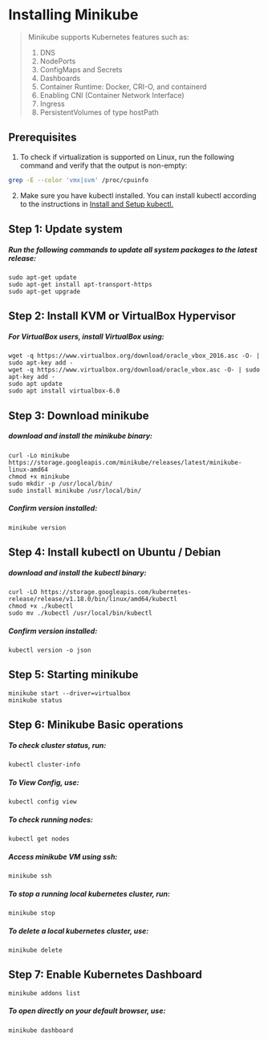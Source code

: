 # Installing Minikube
> Minikube supports Kubernetes features such as:
> 1. DNS
> 2. NodePorts
> 3. ConfigMaps and Secrets
> 4. Dashboards
> 5. Container Runtime: Docker, CRI-O, and containerd
> 6. Enabling CNI (Container Network Interface)
> 7. Ingress
> 8. PersistentVolumes of type hostPath


## Prerequisites
1. To check if virtualization is supported on Linux, run the following command and verify that the output is non-empty:
```bash
grep -E --color 'vmx|svm' /proc/cpuinfo
```
2. Make sure you have kubectl installed. You can install kubectl according to the instructions in [Install and Setup kubectl.](https://github.com/genral73/k8s-cli#install-setup-and-overview-kubectl)
	<br/>
	
## Step 1: Update system
##### Run the following commands to update all system packages to the latest release:
```shell
sudo apt-get update
sudo apt-get install apt-transport-https
sudo apt-get upgrade
```

## Step 2: Install KVM or VirtualBox Hypervisor
##### For VirtualBox users, install VirtualBox using:
```shell
wget -q https://www.virtualbox.org/download/oracle_vbox_2016.asc -O- | sudo apt-key add -
wget -q https://www.virtualbox.org/download/oracle_vbox.asc -O- | sudo apt-key add -
sudo apt update
sudo apt install virtualbox-6.0
```

## Step 3: Download minikube
##### download and install the minikube binary:
```shell
curl -Lo minikube https://storage.googleapis.com/minikube/releases/latest/minikube-linux-amd64
chmod +x minikube
sudo mkdir -p /usr/local/bin/
sudo install minikube /usr/local/bin/
```
##### Confirm version installed:
```shell
minikube version
```

## Step 4: Install kubectl on Ubuntu / Debian
##### download and install the kubectl binary:
```shell
curl -LO https://storage.googleapis.com/kubernetes-release/release/v1.18.0/bin/linux/amd64/kubectl
chmod +x ./kubectl
sudo mv ./kubectl /usr/local/bin/kubectl
```
##### Confirm version installed:
```shell
kubectl version -o json 
```

## Step 5: Starting minikube
```shell	
minikube start --driver=virtualbox
minikube status
```
		
## Step 6: Minikube Basic operations
##### To check cluster status, run:
```shell
kubectl cluster-info
```
##### To View Config, use:
```shell
kubectl config view
```
##### To check running nodes:
```shell
kubectl get nodes
```
##### Access minikube VM using ssh:
```shell
minikube ssh
```
##### To stop a running local kubernetes cluster, run:
```shell
minikube stop
```
##### To delete a local kubernetes cluster, use:
```shell
minikube delete
```
## Step 7: Enable Kubernetes Dashboard
```shell
minikube addons list
```
##### To open directly on your default browser, use:
```shell
minikube dashboard
```
